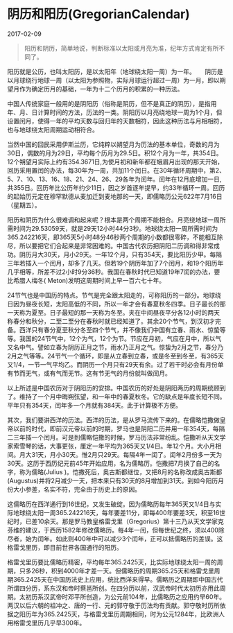 # 阴历和阳历(GregorianCalendar)

2017-02-09

> 阳历和阴历，简单地说，判断标准以太阳或月亮为准，纪年方式肯定有所不同了。

阳历就是公历，也叫太阳历，是以太阳年（地球绕太阳一周）为一年。
　
阴历是以月球绕行地球一周（以太阳为参照物，实际月球运行超过一周）为一月，即以朔望月作为确定历月的基础，一年为十二个历月的积累的一种历法。

中国人传统家庭一般用的是阴阳历（俗称是阴历，但不是真正的阴历），是指用年、月、日计算时间的方法，历法的一类。阴阳历以月亮绕地球一周为1个月，但设置闰月，使得一年的平均天数与回归年的天数相符，因此这种历法与月相相符，也与地球绕太阳周期运动相符合。

当然中国的回民采用伊斯兰历，它纯粹以朔望月为历法的基本单位，奇数的月为30日，偶数的月为29日，平均每个历月为29.5日。积12个月为一年，共354日。12个朔望月实际上约有354.3671日,为使月初和新年都在蛾眉月出现的那天开始，回历采用置闰的办法，每30年为一周，共加11个闰日。在30年循环周期中，第2、5、7、10、13、16、18、21、24、26、29各年为闰年。闰年在12月底增加一日,共355日。回历年比公历年约少11日，因之岁首逐年提早，约33年循环一周。回历的起始历元定在穆罕默德从麦加迁到麦地那的一天，即儒略历公元622年7月16日（星期五）。

阳历和阴历为什么很难调和起来呢？根本是两个周期不能相合。月亮绕地球一周所需时间为29.53059天，就是29天12小时44分3秒。地球绕太阳一周所需时间为365.242216天，即365天5小时48分46秒两个周期的小数都很零碎，不能相互除尽，所以要把它们合起来是非常困难的。中国古代农历把阴阳二历调和得非常成功。阴历月大30天，月小29天。一年12个月，只有354天，要比阳历少甲。每隔三年若插入一个闰月，却多了几天。但若19个阴历年加了7个闰月，和19个阳历年几乎相等，所差不过2小时9分36秒。我国在春秋时代已知道19年7闰的办法，要比希腊人梅冬( Meton)发明这周期时间上早一百六七十年。

24节气也是中国历的特点。节气是完全跟太阳走的，可称阳历的一部分。地球绕日因为昼夜长短，太阳高低的不同，所以一年才会有春夏秋冬四季。日子最长的那一天称为夏至。日子最短的那一天称为冬至。夹在中间昼夜平分各12小时的两天称春分和秋分，二至二至分在春秋时就已经知道了。其余20个节气，到汉初才完备。西洋只有春分夏至秋分冬至四个节气，并不像我们中国有立春、雨水、惊蛰等等。我国的24节气中，12个为气，12个为节。节应在月初，气应在月中，所以气又名中气。譬如立春为阴历正月之节，雨水乃正月之气。惊蛰为2月之节，春分乃2月之气等等。24节气一个循环，即是从立春到立春，或是冬至到冬至，有365天又1/4，一节一气平均乙。而阴历一个月只有29天有余。过了若干时必会有月份单有节而无气，或有气而无节。这有节无气的月份就叫做闰月。

以上所述是中国农历对于阴阳历的安排。中国农历的好处是阴阳两历的周期统顾到了。维持了一个月中晦朔弦望，和一年中的春夏秋冬。它的缺点是年度长短不同。平年只有354天，闰年多一个月就有384天。此于计算极不方便。

其次，我们要讲西洋的历法。西洋的历法，是从罗马流传下来的。在儒略恺撒做皇帝以前的时代，即前汉元帝以前的时期，罗马也是阴阳二历并用一年354天，每隔二三年插一个闰月。可是到儒略恺撒的时候，罗马历法非常纷乱。恺撒听从天文学家索雪琴的话，大事更张，厘定一年平均为365天又1/4日。年12个月。大小月相间。月大31天，月小30天。惟2月只29天。每隔4年一闰了。闰年2月份多一天为30天。这历于西历纪元前45年开始应用，名为儒略历。恺撒把7月换了自己的名字，称为儒略(Julius )。恺撒死后，奥古斯都继位，又把8月的名称改成奥古斯都(Augustus)并将2月减少一天，把本来只有30天的8月增加到31天。到如今阳历月份大小参差，名实不符，完全由于历史上的原因。

这儒略历在西洋通行到16世纪，又发生破绽。因为儒略历每年365天又1/4日与实际地球绕太阳一周365.242216天，每年要差11分，即每400年要差3天，积至16世纪时，已差10余天。那是罗马教皇格雷戈里（Gregorius）第十三乃从天文学家克芬维的建议，于西历1582年修改儒略历。每4年一闰，但每世纪之终，须以400除尽者，始为闰年。如此则400年中可以减少3个闰年，正可以抵儒略历的差误。这格雷戈里历，即目前世界各国通行的阳历。

格雷戈里历要比儒略历精密，平均每年365.2425天，比实际地球绕太阳一周的周期，只多26秒，积到4000年才差一天。但儒略历的周期365.25天和格雷戈里周期365.2425天在中国历法史上应用，统比西洋来得早。儒略历之周期即中国古代所谓四分历，系东汉和帝时蔡邕所创。在四分历以前，汉武帝时代太初历亦用此周期。太初历系汉武帝时邓平所创造，为公元前104年，比儒略历之应用约早60年。两汉以后六朝的祖冲之、唐的一行、元的郭守敬于历法均有贡献。郭守敬时历所依据之阳历年为365.2425天，与格雷戈里历周期相同，时为公元1284年，比欧洲人用格雷戈里历几乎早300年。